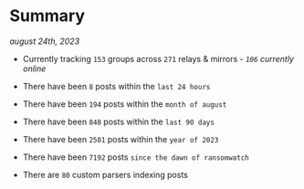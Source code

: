 
# Summary
_august 24th, 2023_

- Currently tracking `153` groups across `271` relays & mirrors - _`106` currently online_

- There have been `8` posts within the `last 24 hours`

- There have been `194` posts within the `month of august`

- There have been `848` posts within the `last 90 days`

- There have been `2501` posts within the `year of 2023`

- There have been `7192` posts `since the dawn of ransomwatch`

- There are `80` custom parsers indexing posts
